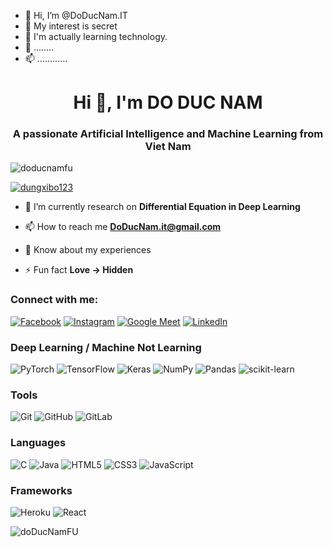 - 👋 Hi, I’m @DoDucNam.IT
- 👀 My interest is secret
- 🌱 I'm actually learning technology.
- 💞️ ........
- 📫 ............

<!---
DoDucNamFU/DoDucNamFU is a ✨ special ✨ repository because its `README.md` (this file) appears on your GitHub profile.
You can click the Preview link to take a look at your changes.
--->
<h1 align="center">Hi 👋, I'm DO DUC NAM</h1>
<h3 align="center">A passionate Artificial Intelligence and Machine Learning from Viet Nam</h3>

<p align="left"> <img src="https://komarev.com/ghpvc/?username=doducnamfu&label=Profile%20views&color=0e75b6&style=flat" alt="doducnamfu" /> </p>

<p align="left"> <a href="https://github.com/ryo-ma/github-profile-trophy"><img src="https://github-profile-trophy.vercel.app/?username=dungxibo123&no-bg=true&theme=radical&margin-w=15&margin-h=15&row=1&column=7" alt="dungxibo123" /></a> </p>

- 🔭 I’m currently research on **Differential Equation in Deep Learning**

- 📫 How to reach me **DoDucNam.it@gmail.com**

- 📄 Know about my experiences 

- ⚡ Fun fact **Love -> Hidden**

<h3 align="left">Connect with me:</h3>
<p align="left">
  
[![Facebook](https://img.shields.io/badge/Facebook-%231877F2.svg?style=for-the-badge&logo=Facebook&logoColor=white)](https://www.facebook.com/)
[![Instagram](https://img.shields.io/badge/namdo.hcm-%23E4405F.svg?style=for-the-badge&logo=Instagram&logoColor=white)](https://www.instagram.com/)
[![Google Meet](https://img.shields.io/badge/Google%20Meet-00897B?style=for-the-badge&logo=google-meet&logoColor=white)](https://calendly.com/)
[![LinkedIn](https://img.shields.io/badge/linkedin-%230077B5.svg?style=for-the-badge&logo=linkedin&logoColor=white)](https://www.linkedin.com/)
  
</p>

<h3 align="left">Deep Learning / Machine Not Learning</h3>

![PyTorch](https://img.shields.io/badge/PyTorch-%23EE4C2C.svg?style=for-the-badge&logo=PyTorch&logoColor=white)
![TensorFlow](https://img.shields.io/badge/TensorFlow-%23FF6F00.svg?style=for-the-badge&logo=TensorFlow&logoColor=white)
![Keras](https://img.shields.io/badge/Keras-%23D00000.svg?style=for-the-badge&logo=Keras&logoColor=white)
![NumPy](https://img.shields.io/badge/numpy-%23013243.svg?style=for-the-badge&logo=numpy&logoColor=white)
![Pandas](https://img.shields.io/badge/pandas-%23150458.svg?style=for-the-badge&logo=pandas&logoColor=white)
![scikit-learn](https://img.shields.io/badge/scikit--learn-%23F7931E.svg?style=for-the-badge&logo=scikit-learn&logoColor=white)

<h3 align="left">Tools</h3>

![Git](https://img.shields.io/badge/git-%23F05033.svg?style=for-the-badge&logo=git&logoColor=white)
![GitHub](https://img.shields.io/badge/github-%23121011.svg?style=for-the-badge&logo=github&logoColor=white)
![GitLab](https://img.shields.io/badge/gitlab-%23181717.svg?style=for-the-badge&logo=gitlab&logoColor=white)

<h3 align="left">Languages</h3>

![C](https://img.shields.io/badge/c-%2300599C.svg?style=for-the-badge&logo=c%2B%2B&logoColor=white)
![Java](https://img.shields.io/badge/java-%23ED8B00.svg?style=for-the-badge&logo=java&logoColor=white)
![HTML5](https://img.shields.io/badge/html5-%23E34F26.svg?style=for-the-badge&logo=html5&logoColor=white)
![CSS3](https://img.shields.io/badge/css3-%231572B6.svg?style=for-the-badge&logo=css3&logoColor=white)
![JavaScript](https://img.shields.io/badge/javascript-%23323330.svg?style=for-the-badge&logo=javascript&logoColor=%23F7DF1E)

<h3 align="left">Frameworks</h3>

![Heroku](https://img.shields.io/badge/heroku-%23430098.svg?style=for-the-badge&logo=heroku&logoColor=white)
![React](https://img.shields.io/badge/react-%2320232a.svg?style=for-the-badge&logo=react&logoColor=%2361DAFB)



<p><img align="left" src="https://github-readme-stats.vercel.app/api/top-langs?username=doDucNamFU&show_icons=true&locale=en&layout=compact&theme=radical&hide=HTML,Jupyter%20Notebook" alt="doDucNamFU" /></p>


<br>
<p
